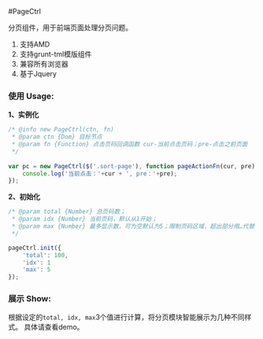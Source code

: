 #PageCtrl

分页组件，用于前端页面处理分页问题。                    

1. 支持AMD            
2. 支持grunt-tml模版组件              
3. 兼容所有浏览器                 
4. 基于Jquery                

### 使用 Usage:

**1、实例化**

```js
/* @info new PageCtrl(ctn, fn)     
 * @param ctn {Dom} 目标节点           
 * @param fn {Function} 点击页码回调函数 cur-当前点击页码；pre-点击之前页面       
 */
 
var pc = new PageCtrl($('.sort-page'), function pageActionFn(cur, pre) {
	console.log('当前点击：'+cur + ', pre：'+pre);
});
```
**2、初始化**

```js
/* @param total {Number} 总页码数；     
 * @param idx {Number} 当前页码，默认从1开始；       
 * @param max {Number} 最多显示数，可为空默认为5；限制页码区域，超出部分用…代替         
 */

pageCtrl.init({
    'total': 100,
    'idx': 1
    'max': 5
});
```

### 展示 Show:

根据设定的`total, idx, max`3个值进行计算，将分页模块智能展示为几种不同样式。
具体请查看demo。
